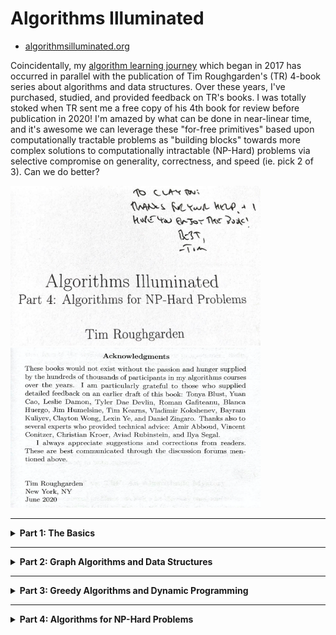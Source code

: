 # Algorithms Illuminated

* [algorithmsilluminated.org](https://www.algorithmsilluminated.org/)

Coincidentally, my [algorithm learning journey](https://github.com/claytonjwong/Algorithms) which began in 2017 has occurred in parallel with the publication of Tim Roughgarden's (TR) 4-book series about algorithms and data structures. Over these years, I've purchased, studied, and provided feedback on TR's books. I was totally stoked when TR sent me a free copy of his 4th book for review before publication in 2020! I'm amazed by what can be done in near-linear time, and it's awesome we can leverage these "for-free primitives" based upon computationally tractable problems as "building blocks" towards more complex solutions to computationally intractable (NP-Hard) problems via selective compromise on generality, correctness, and speed (ie. pick 2 of 3). Can we do better?

<img src="TR1.png" width="400" />
<img src="TR2.png" height="256" width="400" />

---

<details><summary><b>Part 1: The Basics</b></summary>

<br/>
<a href="https://www.amazon.com/dp/0999282905" target="_blank">
    <img src="ai1large.jpg" />
</a>

## Merge Sort

<details><summary>Videos</summary>
<br/>

* [MergeSort: Motivation and Example](https://www.youtube.com/watch?v=kiyRJ7GVWro&list=PLEGCF-WLh2RLHqXx6-GZr_w7LgqKDXxN_&index=4) (Section 1.4, part 1)
* [MergeSort: Pseudocode](https://www.youtube.com/watch?v=rBd5w0rQaFo&list=PLEGCF-WLh2RLHqXx6-GZr_w7LgqKDXxN_&index=5) (Section 1.4, part 2)
* [MergeSort: Analysis](https://www.youtube.com/watch?v=8ArtRiTkYEw&list=PLEGCF-WLh2RLHqXx6-GZr_w7LgqKDXxN_&index=6) (Section 1.5)

</details>

<details><summary>Implementations</summary>
<br/>

*Kotlin*
```java
fun sort(A: IntArray): IntArray {
    fun merge(A: IntArray, B: IntArray): IntArray {
        var C = mutableListOf<Int>()
        var i = 0
        var j = 0
        while (i < A.size && j < B.size)
            if (A[i] < B[j])
                C.add(A[i++])
            else
                C.add(B[j++])
        A.slice(i..A.lastIndex).forEach { C.add(it) }
        B.slice(j..B.lastIndex).forEach { C.add(it) }
        return C.toIntArray()
    }
    fun go(A: IntArray): IntArray {
        var N = A.size
        if (N < 2)
            return A
        var half = Math.floor(N / 2.0).toInt()
        var first  = go(A.slice(0 until half).toIntArray())
        var second = go(A.slice(half until N).toIntArray())
        return merge(first, second)
    }
    return go(A)
}

fun main(args: Array<String>) {
    sort(intArrayOf(5,3,8,9,1,7,0,2,6,4)).forEach { print("$it ") }  // 0 1 2 3 4 5 6 7 8 9
    println()
}
```

*Javascript*
```javascript
let sort = A => {
    let go = A => {
        let N = A.length;
        if (N < 2)
            return A;
        let half = Math.floor(N / 2);
        let first  = go([...A.slice(0, half)]),
            second = go([...A.slice(half, N)]);
        return merge(first, second);
    };
    let merge = (A, B, C = []) => {
        let M = A.length,
            N = B.length;
        let i = 0,
            j = 0;
        while (i < M && j < N)
            C.push(A[i] < B[j] ? A[i++] : B[j++]);
        C.push(...A.slice(i, M));
        C.push(...B.slice(j, N));
        return C;
    };
    return go(A);
};

console.log(sort([5,3,8,9,1,7,0,2,6,4]));  // (10) [0, 1, 2, 3, 4, 5, 6, 7, 8, 9]
```

*Python3*
```python
from math import floor

def sort(A):
    def go(A):
        N = len(A)
        if N < 2:
            return A
        half = floor(N / 2)
        first =  go(A[:half])
        second = go(A[half:])
        return merge(first, second)
    def merge(A, B):
        C = []
        i = 0
        j = 0
        while i < len(A) and j < len(B):
            if A[i] < B[j]:
                C.append(A[i]); i += 1
            else:
                C.append(B[j]); j += 1
        C.extend(A[i:])
        C.extend(B[j:])
        return C
    return go(A)

print(sort([5,3,8,9,1,7,0,2,6,4]))  # [0, 1, 2, 3, 4, 5, 6, 7, 8, 9]
```

*C++*
```cpp
#include <iostream>
#include <vector>

using namespace std;

class Solution {
public:
    using VI = vector<int>;
    VI mergesort(VI& A) {
        return go(move(A));
    }
private:
    VI go(VI&& A) {
        auto N = A.size();
        if( N < 2 )
            return A;
        auto half = A.begin() + (N / 2);
        auto first = go({ A.begin(), half }),
             second = go({ half, A.end() });
        return merge(first, second);
    }
    VI merge(VI& A, VI& B, VI C = {}) {
        auto i{ 0 },
             j{ 0 };
        while (i < A.size() && j < B.size())
            C.push_back(A[i] < B[j] ? A[i++] : B[j++]);
        C.insert(C.end(), A.begin() + i, A.end());
        C.insert(C.end(), B.begin() + j, B.end());
        return C;
    }
};

int main() {
    Solution::VI A{ 3,5,7,1,3,9,2,0 };
    auto ans = Solution().mergesort(A);
    copy(ans.begin(), ans.end(), ostream_iterator<int>(cout, " ")), cout << endl;  // 0 1 2 3 4 5 6 7 8 9
    return 0;
}
```

</details>


## Counting Inversions

<details><summary>Videos</summary>
<br/>

* [The Divide-and-Conquer Paradigm](https://www.youtube.com/watch?v=7_AJfusC6UQ&list=PLEGCF-WLh2RLHqXx6-GZr_w7LgqKDXxN_&index=13) (Section 3.1; part 1 of Section 3.2)
* [Counting Inversions in O(n log n)](https://www.youtube.com/watch?v=I6ygiW8xN7Y&list=PLEGCF-WLh2RLHqXx6-GZr_w7LgqKDXxN_&index=14) Time (Section 3.2, part 2)

</details>

<details><summary>Implementations</summary>
<br/>

*Kotlin*
```java
import java.io.File

fun sort(A: IntArray): Pair<IntArray, Long> {
    fun merge(A: IntArray, B: IntArray): Pair<IntArray, Long> {
        var C = mutableListOf<Int>()
        var inv: Long = 0
        var i = 0
        var j = 0
        while (i < A.size && j < B.size)
            if (A[i] < B[j]) {
                C.add(A[i++])
            } else {
                inv += A.size - i  // ⭐️ B[j] comes before all remaining A[i...], thus all remaining A[i...] are inversions
                C.add(B[j++])
            }
        A.slice(i..A.lastIndex).forEach { C.add(it) }
        B.slice(j..B.lastIndex).forEach { C.add(it) }
        return Pair(C.toIntArray(), inv)
    }
    fun go(A: IntArray): Pair<IntArray, Long> {
        var N = A.size
        if (N < 2)
            return Pair(A, 0)
        var half = Math.floor(N / 2.0).toInt()
        var (first,  inv1) = go(A.slice(0 until half).toIntArray())
        var (second, inv2) = go(A.slice(half until N).toIntArray())
        var (third,  inv3) = merge(first, second)
        return Pair(third, inv1 + inv2 + inv3)
    }
    return go(A)
}

fun run(filename: String): Long {
    var A = mutableListOf<Int>()
    File(filename).forEachLine { A.add(it.toInt()) }
    var (_, inv) = sort(A.toIntArray())
    return inv
}

fun main() {
    println("problem3.5test.txt: " + run("problem3.5test.txt"))  // problem3.5test.txt: 28
    println("problem3.5.txt: "     + run("problem3.5.txt"))      // problem3.5.txt: 2407905288
}
```

*Javascript*
```javascript
let sort = A => {
    let go = A => {
        let N = A.length;
        if (N < 2)
            return [A, 0];
        let half = Math.floor(N / 2);
        let [first,  inv1] = go([...A.slice(0, half)]),
            [second, inv2] = go([...A.slice(half, N)]),
            [third,  inv3] = merge(first, second);
        return [third, inv1 + inv2 + inv3];
    };
    let merge = (A, B, C = [], inv = 0) => {
        let M = A.length,
            N = B.length;
        let i = 0,
            j = 0;
        while (i < M && j < N)
            if (A[i] < B[j])
                C.push(A[i++]);
            else
                inv += M - i,      // ⭐️ B[j] comes before all remaining A[i...], thus all remaining A[i...] are inversions
                C.push(B[j++]);
        C.push(...A.slice(i, M));
        C.push(...B.slice(j, N));
        return [C, inv];
    };
    return go(A);
};

let run = filename => {
    let A = [];
    require('fs').readFileSync(filename, 'utf-8').split(/\r?\n/).forEach(line => A.push(Number(line)));
    let [_, inv] = sort(A);
    return inv;
}

console.log(`problem3.5test.txt: ${run('problem3.5test.txt')}`);  // problem3.5test.txt: 28
console.log(`problem3.5.txt: ${run('problem3.5.txt')}`);          // problem3.5.txt: 2407905288
```

*Python3*
```python
from math import floor

def sort(A):
    def go(A):
        N = len(A)
        if N < 2:
            return [A, 0]
        half = floor(N / 2)
        first,  inv1 = go(A[:half])
        second, inv2 = go(A[half:])
        third,  inv3 = merge(first, second)
        return [third, inv1 + inv2 + inv3]
    def merge(A, B, inv = 0):
        C = []
        i = 0
        j = 0
        while i < len(A) and j < len(B):
            if A[i] < B[j]:
                C.append(A[i]); i += 1
            else:
                inv += len(A) - i        # ⭐️ B[j] comes before all remaining A[i...], thus all remaining A[i...] are inversions
                C.append(B[j]); j += 1
        C.extend(A[i:])
        C.extend(B[j:])
        return [C, inv]
    return go(A)

def run(filename):
    A = []
    with open(filename) as fin:
        while True:
            line = fin.readline()
            if not line:
                break
            A.append(int(line))
    _, inv = sort(A)
    return inv

print(f"problem3.5test.txt: {run('problem3.5test.txt')}")  # problem3.5test.txt: 28
print(f"problem3.5.txt: {run('problem3.5.txt')}")          # problem3.5.txt: 2407905288
```

*C++*
```cpp
#include <iostream>
#include <vector>
#include <fstream>

using namespace std;

class Solution {
public:
    using VL = vector<long>;
    using Pair = pair<VL, long>;
    using fun = function<Pair(VL&&)>;
    Pair merge(VL& A, VL& B, VL C = {}, long inv = 0) {
        auto i = 0,
             j = 0;
        while (i < A.size() && j < B.size()) {
            if (A[i] < B[j]) {
                C.push_back(A[i++]);
            } else {
                inv += A.size() - i; // ⭐️ B[j] comes before all remaining A[i...], thus all remaining A[i...] are inversions
                C.push_back(B[j++]);
            }
        }
        C.insert(C.end(), A.begin() + i, A.end());
        C.insert(C.end(), B.begin() + j, B.end());
        return { C, inv };
    }
    Pair inversions(VL& A) {
        fun go = [&](VL&& A) -> Pair {
            int N = A.size();
            if (N < 2)
                return { A, 0 };
            int half = N / 2;
            auto [first,  inv1] = go({ A.begin(), A.begin() + half });
            auto [second, inv2] = go({ A.begin() + half, A.end() });
            auto [third,  inv3] = merge(first, second);
            return { third, inv1 + inv2 + inv3 };
        };
        return go(move(A));
    }
};

long run(string filename) {
    Solution solution;
    Solution::VL A;
    fstream fin{ filename };
    for (string line; fin >> line; A.push_back(stol(line)));
    auto [_, inv] = solution.inversions(A);
    return inv;
}

int main() {
    cout << "problem3.5test.txt: " << run("problem3.5test.txt") << endl   // problem3.5test.txt: 28
         << "problem3.5.txt: "     << run("problem3.5.txt")     << endl;  // problem3.5.txt: 2407905288
    return 0;
}
```

</details>

## Quick Sort

<details><summary>Videos</summary>
<br/>

* [QuickSort: Overview](https://www.youtube.com/watch?v=ETo1cpLN7kk&list=PLEGCF-WLh2RLHqXx6-GZr_w7LgqKDXxN_&index=24) (Section 5.1)
* [Partitioning Around a Pivot Element](https://www.youtube.com/watch?v=LYzdRN5iFdA&list=PLEGCF-WLh2RLHqXx6-GZr_w7LgqKDXxN_&index=25) (Section 5.2)
* [Choosing a Good Pivot](https://www.youtube.com/watch?v=kqO46FOUTbI&list=PLEGCF-WLh2RLHqXx6-GZr_w7LgqKDXxN_&index=26) (Sections 5.3 and 5.4)
* [QuickSort Analysis (Part 1)](https://www.youtube.com/watch?v=sToWtKSYlMw&list=PLEGCF-WLh2RLHqXx6-GZr_w7LgqKDXxN_&index=27) (Section 5.5, part 1)
* [QuickSort Analysis (Part 2)](https://www.youtube.com/watch?v=4t_Y-aGLkok&list=PLEGCF-WLh2RLHqXx6-GZr_w7LgqKDXxN_&index=28) (Section 5.5, part 2)
* [QuickSort Analysis (Part 3)](https://www.youtube.com/watch?v=IBTvneWhFsA&list=PLEGCF-WLh2RLHqXx6-GZr_w7LgqKDXxN_&index=29) (Section 5.5, part 3)
* [Sorting Requires Omega(n log n) Comparisons](https://www.youtube.com/watch?v=aFveIyII5D4&list=PLEGCF-WLh2RLHqXx6-GZr_w7LgqKDXxN_&index=30) (Section 5.6)
* [Proofs by Induction and the Correctness of QuickSort](https://www.youtube.com/watch?v=Colb_4jAy8A&list=PLEGCF-WLh2RLHqXx6-GZr_w7LgqKDXxN_&index=36) (Appendix A)
* [Quick Review of Discrete Probability](https://www.youtube.com/watch?v=uLeIMwMHX5U&list=PLEGCF-WLh2RLHqXx6-GZr_w7LgqKDXxN_&index=37) (Appendix B)

</details>

<details><summary>Implementations</summary>
<br/>

*Kotlin*
```java
import java.io.File

typealias PivotFunc = (A: MutableList<Int>, L: Int, R: Int) -> (Int)
var pivotLeft: PivotFunc = { _: MutableList<Int>, L: Int, _: Int -> L }
var pivotRight: PivotFunc = { _: MutableList<Int>, _: Int, R: Int -> R }
fun _pivotMedian(A: MutableList<Int>, L: Int, R: Int): Int {
    var M = L + (R - L) / 2
    var cand = intArrayOf(A[L], A[M], A[R])
    cand.sort()
    var target = cand[1]
    if (target == A[L]) return L
    if (target == A[M]) return M
    if (target == A[R]) return R
    return -1
}
var pivotMedian: PivotFunc = { A: MutableList<Int>, L: Int, R: Int -> _pivotMedian(A, L, R) }

fun partition(A: MutableList<Int>, L: Int, R: Int, choosePivot: (A: MutableList<Int>, L: Int, R: Int) -> (Int)): Int {
    var i = L + 1
    var j = L + 1
    var k = choosePivot(A, L, R)
    A[k] = A[L].also { A[L] = A[k] }          // swap pivot A[k] with first element of subarray A[L]
    while (j <= R) {
        if (A[j] < A[L]) {                    // maintain loop invariant A[i] < pivot < A[j]
            A[i] = A[j].also { A[j] = A[i] }
            ++i
        }
        ++j
    }
    A[L] = A[i - 1].also { A[i - 1] = A[L] }  // swap pivot A[L] with last value less-than pivot A[i - 1]
    return i - 1
}

fun quicksort(A: MutableList<Int>, L: Int, R: Int, choosePivot: (A: MutableList<Int>, L: Int, R: Int) -> (Int)): Int {
    if (R <= L)
        return 0
    var k = partition(A, L, R, choosePivot)
    return (R - L) + quicksort(A, L, k - 1, choosePivot) + quicksort(A, k + 1, R, choosePivot)
}

fun run(filename: String, choosePivot: (A: MutableList<Int>, L: Int, R: Int) -> (Int)): Int {
    var A = mutableListOf<Int>()
    File(filename).forEachLine { A.add(it.toInt()) }
    return quicksort(A, 0, A.size - 1, choosePivot)
}

fun main() {
    var filename = "problem5.6.txt"
    println("  left: ${run(filename, pivotLeft)}")    //   left: 162085
    println(" right: ${run(filename, pivotRight)}")   //  right: 164123
    println("median: ${run(filename, pivotMedian)}")  // median: 138382
}
```

*Javascript*
```javascript
let pivotLeft = (A, L, R) => L;
let pivotRight = (A, L, R) => R;
let pivotMedian = (A, L, R) => {
    let M = L + Math.floor((R - L) / 2);
    let cand = [A[L], A[M], A[R]].sort((a, b) => a - b),
        target = cand[1];
    if (target == A[L]) return L;
    if (target == A[M]) return M;
    if (target == A[R]) return R;
};

let partition = (A, L, R, choosePivot) => {
    let i = L + 1,
        j = L + 1,
        k = choosePivot(A, L, R);
    [A[L], A[k]] = [A[k], A[L]];          // swap pivot A[k] with first element of subarray A[L]
    while (j <= R) {
        if (A[j] < A[L]) {                // maintain loop invariant A[i] < pivot < A[j]
            [A[i], A[j]] = [A[j], A[i]];
            ++i;
        }
        ++j;
    }
    [A[L], A[i - 1]] = [A[i - 1], A[L]];  // swap pivot A[L] with last value less-than pivot A[i - 1]
    return i - 1;
};

let quicksort = (A, L, R, choosePivot) => {
    if (R <= L)
        return 0;
    let k = partition(A, L, R, choosePivot);
    return (R - L) + quicksort(A, L, k - 1, choosePivot)
                   + quicksort(A, k + 1, R, choosePivot);
};

let run = (filename, choosePivot) => {
    let A = [];
    let LineByLine = require("n-readlines");
    let input = new LineByLine(filename);
    for (let line; line = input.next(); A.push(Number(line)));
    return quicksort(A, 0, A.length - 1, choosePivot);
}

let filename = 'problem5.6.txt';
console.log(`  left: ${run(filename, pivotLeft)}`);    //   left: 162085
console.log(` right: ${run(filename, pivotRight)}`);   //  right: 164123
console.log(`median: ${run(filename, pivotMedian)}`);  // median: 138382
```

*Python3*
```python
def pivotLeft(A, L, R): return L
def pivotRight(A, L, R): return R
def pivotMedian(A, L, R):
    M = L + (R - L) // 2
    cand = sorted([A[L], A[M], A[R]])
    target = cand[1]
    if target == A[L]: return L
    if target == A[M]: return M
    if target == A[R]: return R

def partition(A, L, R, choosePivot):
    i = L + 1
    j = L + 1
    k = choosePivot(A, L, R)
    A[L], A[k] = A[k], A[L]          # swap pivot A[k] with first element of subarray A[L]
    while j <= R:
        if A[j] < A[L]:              # maintain loop invariant A[i] < pivot < A[j]
            A[i], A[j] = A[j], A[i]
            i += 1
        j += 1
    A[L], A[i - 1] = A[i - 1], A[L]  # swap pivot A[L] with last value less-than pivot A[i - 1]
    return i - 1

def quicksort(A, L, R, choosePivot):
    if R <= L:
        return 0
    k = partition(A, L, R, choosePivot)
    return (R - L) + quicksort(A, L, k - 1, choosePivot) + quicksort(A, k + 1, R, choosePivot)

def run(filename, choosePivot):
    A = []
    with open(filename) as fin:
        while True:
            line = fin.readline()
            if not line:
                break
            A.append(int(line))

    return quicksort(A, 0, len(A) - 1, choosePivot)

filename = 'problem5.6.txt'
print(f'  left: {run(filename, pivotLeft)}')    #   left: 162085
print(f' right: {run(filename, pivotRight)}')   #  right: 164123
print(f'median: {run(filename, pivotMedian)}')  # median: 138382
```

*C++*
```cpp
#include <iostream>
#include <fstream>
#include <vector>

using namespace std;
using VI = vector<int>;
using fun = function<int(VI&, int, int)>;

fun pivotLeft = [](VI& A, int L, int R) { return L; };
fun pivotRight = [](VI& A, int L, int R) { return R; };
fun pivotMedian = [](VI& A, int L, int R) {
    auto M = L + (R - L) / 2;
    VI cand{ A[L], A[M], A[R] };
    sort(cand.begin(), cand.end());
    auto target = cand[1];
    if (target == A[L]) return L;
    if (target == A[M]) return M;
    if (target == A[R]) return R;
};

int partition(VI& A, int L, int R, fun choosePivot) {
    auto i = L + 1,
         j = L + 1,
         k = choosePivot(A, L, R);
    swap(A[L], A[k]);          // swap pivot A[k] with first element of the subarray A[L]
    while (j <= R) {
        if (A[j] < A[L]) {     // maintain loop invariant A[i] < pivot < A[j]
            swap(A[i], A[j]);
            ++i;
        }
        ++j;
    }
    swap(A[L], A[i - 1]);      // swap pivot A[L] with last value less-than pivot A[i - 1]
    return i - 1;
}

int quicksort(VI& A, int L, int R, fun choosePivot) {
    if (R <= L)
        return 0;
    auto k = partition(A, L, R, choosePivot);
    return (R - L) + quicksort(A, L, k - 1, choosePivot)
                   + quicksort(A, k + 1, R, choosePivot);
}

int run(string& filename, fun choosePivot) {
    VI A;
    fstream fin{ filename };
    for (string line; fin >> line; A.push_back(stoi(line)));
    int N = A.size();
    return quicksort(A, 0, N - 1, choosePivot);
}

int main() {
    string filename{ "problem5.6.txt" };
    cout << "  left: " << run(filename, pivotLeft)   << endl   //   left: 162085
         << " right: " << run(filename, pivotRight)  << endl   //  right: 164123
         << "median: " << run(filename, pivotMedian) << endl;  // median: 138382
    return 0;
}
```
</details>

## Randomized Linear-Time Selection

<details><summary>Videos</summary>
<br/>

* [Randomized Linear-Time Selection](https://www.youtube.com/watch?v=nFw6x7DoYbs&list=PLEGCF-WLh2RLHqXx6-GZr_w7LgqKDXxN_&index=31) (Section 6.1)
* [Randomized Linear-Time Selection (Analysis)](https://www.youtube.com/watch?v=rX2u2CnpveQ&list=PLEGCF-WLh2RLHqXx6-GZr_w7LgqKDXxN_&index=32) (Section 6.2)

</details>

<details><summary>Implementations</summary>
<br/>

*Kotlin*
```java
import java.io.File
import kotlin.random.Random

fun partition(A: MutableList<Int>, L: Int, R: Int): Int {
    var i = L + 1
    var j = L + 1
    var k = Random.nextInt(L, R + 1)          // +1 for L..R inclusive
    A[L] = A[k].also { A[k] = A[L] }          // swap pivot A[k] with first element of subarray A[L]
    while (j <= R) {
        if (A[j] < A[L]) {                    // maintain loop invariant A[i] < pivot < A[j]
            A[i] = A[j].also { A[j] = A[i] }
            ++i
        }
        ++j
    }
    A[L] = A[i - 1].also { A[i - 1] = A[L] }  // swap pivot A[L] with last value less-than pivot A[i - 1]
    return i - 1
}

fun rselect(A: MutableList<Int>, i: Int, L_: Int, R_: Int): Int {
    var L = L_
    var R = R_
    var k = partition(A, L, R)
    if (i == k)
        return A[k]  // 🎯 lucky guess
    if (i < k)
        R = k - 1
    else
        L = k + 1
    return rselect(A, i, L, R)
}

fun run(filename: String, i: Int): Int {
    var A = mutableListOf<Int>()
    File(filename).forEachLine { A.add(it.toInt()) }
    var N = A.size
    return rselect(A, i - 1, 0 , N - 1)  // -1 for 0-based indexing
}

fun main() {
    println("problem6.5test1.txt: " + run("problem6.5test1.txt", 5))   // problem6.5test1.txt: 5469
    println("problem6.5test2.txt: " + run("problem6.5test2.txt", 50))  // problem6.5test2.txt: 4715
}
```

*Javascript*
```javascript
let random = (L, R) => Math.floor(Math.random() * (R + 1 - L) + L);  // +1 for L..R inclusive

let partition = (A, L, R) => {
    let i = L + 1,
        j = L + 1,
        k = random(L, R);
    [A[L], A[k]] = [A[k], A[L]];          // swap pivot A[k] with first element of subarray A[L]
    while (j <= R) {
        if (A[j] < A[L]) {                // maintain loop invariant A[i] < pivot < A[j]
            [A[i], A[j]] = [A[j], A[i]];
            ++i;
        }
        ++j;
    }
    [A[L], A[i - 1]] = [A[i - 1], A[L]];  // swap pivot A[L] with last value less-than pivot A[i - 1]
    return i - 1;
};

let rselect = (A, i, L, R) => {
    let k = partition(A, L, R);
    if (i == k)
        return A[k];  // 🎯 lucky guess
    if (i < k)
        R = k - 1;
    else
        L = k + 1;
    return rselect(A, i, L, R);
}

let run = (filename, i) => {
    let A = [];
    let LineByLine = require("n-readlines");
    let input = new LineByLine(filename);
    for (let line; line = input.next(); A.push(Number(line)));
    let N = A.length;
    return rselect(A, i - 1, 0, N - 1);  // -1 for 0-based indexing
};

console.log(`problem6.5test1.txt: ${run('problem6.5test1.txt', 5)}`);   // problem6.5test1.txt: 5469
console.log(`problem6.5test2.txt: ${run('problem6.5test2.txt', 50)}`);  // problem6.5test2.txt: 4715
```

*Python3*
```python
from random import uniform
from math import floor

def partition(A, L, R):
    i = L + 1
    j = L + 1
    k = floor(uniform(L, R))
    A[L], A[k] = A[k], A[L]          # swap pivot A[k] with first element of subarray A[L]
    while j <= R:
        if A[j] < A[L]:              # maintain loop invariant A[i] < pivot < A[j]
            A[i], A[j] = A[j], A[i]
            i += 1
        j += 1
    A[L], A[i - 1] = A[i - 1], A[L]  # swap pivot A[L] with last value less-than pivot A[i - 1]
    return i - 1

def rselect(A, i, L, R):
    k = partition(A, L, R)
    if i == k:
        return A[k]  # 🎯 lucky guess
    if i < k:
        R = k - 1
    else:
        L = k + 1
    return rselect(A, i, L, R)

def run(filename, i):
    A = []
    with open(filename) as fin:
        while True:
            line = fin.readline()
            if not line:
                break
            A.append(int(line))
    N = len(A)
    return rselect(A, i - 1, 0, N - 1)  # -1 for 0-based indexing

print('problem6.5test1.txt:', run('problem6.5test1.txt', 5))   # problem6.5test1.txt: 5469
print('problem6.5test2.txt:', run('problem6.5test2.txt', 50))  # problem6.5test2.txt: 4715
```

*C++*
```cpp
#include <iostream>
#include <fstream>
#include <vector>
#include <random>

using namespace std;
using VI = vector<int>;

int random(int L, int R) {
    random_device rd;
    mt19937 gen{ rd() };
    uniform_int_distribution dist(L, R);
    return dist(gen);
}

int partition(VI& A, int L, int R) {
    auto i = L + 1,
         j = L + 1,
         k = random(L, R);
    swap(A[L], A[k]);            // swap pivot A[k] with first element of the subarray A[L]
    while (j <= R) {
        if (A[j] < A[L])         // maintain loop invariant A[i] < pivot < A[j]
            swap(A[i++], A[j]);
        ++j;
    }
    swap(A[L], A[i - 1]);       // swap pivot A[L] with last value less-than pivot A[i - 1]
    return i - 1;
}

int rselect(VI& A, int i, int L, int R) {
    auto k = partition(A, L, R);
    if (i == k)
        return A[k];  // 🎯 lucky guess
    if (i < k)
        R = k - 1;
    else
        L = k + 1;
    return rselect(A, i, L, R);
}

int run(string filename, int i, VI A = {}) {
    fstream fin{ filename };
    for (string line; fin >> line; A.push_back(stoi(line)));
    int N = A.size();
    return rselect(A, i - 1, 0, N - 1);  // -1 for 0-based indexing
}

int main() {
    cout << "problem6.5test1.txt: " << run("problem6.5test1.txt", 5)  << endl;  // problem6.5test1.txt: 5469
    cout << "problem6.5test2.txt: " << run("problem6.5test2.txt", 50) << endl;  // problem6.5test2.txt: 4715
    return 0;
}
```

</details>

</details>

---

<details><summary><b>Part 2: Graph Algorithms and Data Structures</b></summary>

<br/>
<a href="https://www.amazon.com/dp/0999282921" target="_blank">
    <img src="ai2large.jpg" />
</a>

## Topological Sort

<details><summary>Videos</summary>
<br/>

* [Graphs: The Basics (from 2:06 to 6:39)](https://www.youtube.com/watch?v=4Ih3UhVuEtw&list=PLEGCF-WLh2RJ5W-pt-KE9GUArTDzVwL1P&index=1) (Sections 7.1 and 7.2)
* [Graph Representations](https://www.youtube.com/watch?v=b-Mfu8dPv9U&list=PLEGCF-WLh2RJ5W-pt-KE9GUArTDzVwL1P&index=2) (Sections 7.3 and 7.4)
* [Graph Search Overview](https://www.youtube.com/watch?v=SW6jwg7WS48&list=PLEGCF-WLh2RJ5W-pt-KE9GUArTDzVwL1P&index=3) (Section 8.1)
* [Breadth-First Search](https://www.youtube.com/watch?v=73qCvXsYkfk&list=PLEGCF-WLh2RJ5W-pt-KE9GUArTDzVwL1P&index=4) (Section 8.2, Part 1)
* [Depth-First Search](https://www.youtube.com/watch?v=73qCvXsYkfk&list=PLEGCF-WLh2RJ5W-pt-KE9GUArTDzVwL1P&index=4) (Section 8.4)
* [Topological Sort](https://www.youtube.com/watch?v=ozso3xxkVGU&list=PLEGCF-WLh2RJ5W-pt-KE9GUArTDzVwL1P&index=8) (Section 8.5)

</details>

<details><summary>Implementations</summary>
<br/>

*Kotlin*
```java
import java.util.Queue
import java.util.LinkedList

class Solution(val adj: MutableMap<Char, List<Char>>) {

    var N: Int
    var color: Int
    var m = mutableMapOf<Char, Int>()
    var seen = mutableSetOf<Char>()

    init {
        N = adj.size
        color = 0
    }

    fun init(start: Int) {
        color = start
        m.clear()
        seen.clear()
    }

    fun topoSortBFS(): String {
        init(1)  // 👉 color forward from 1..N
        bfs()
        return toString()
    }

    fun topoSortDFS(): String {
        init(N)  // 👈 color reverse from N..1 (as the recursive stack unwinds)
        adj.forEach{ (u, _) -> dfs(u) }
        return toString()
    }

    fun bfs() {
        var degree = mutableMapOf<Char, Int>()
        adj.forEach{ (_, neighbors) ->
            neighbors.forEach{ v ->
                degree[v] = 1 + degree.getOrDefault(v, 0)
            }
        }
        var q: Queue<Char> = LinkedList(adj.map{ (u, _) -> u }.filter{ !degree.contains(it) })
        while (0 < q.size) {
            var u = q.poll()
            m[u] = color++
            adj[u]!!.forEach{ v ->
                degree[v] = degree[v]!!.minus(1)
                if (degree[v] == 0 && !seen.contains(v)) {
                    q.add(v); seen.add(v)
                }
            }
        }
    }

    fun dfs(u: Char) {
        if (seen.contains(u))
            return
        seen.add(u)
        adj[u]!!.forEach{ v ->
            dfs(v)
        }
        m[u] = color--
    }

    override fun toString(): String {
        var s = mutableListOf<String>()
        adj.forEach{ (u, _) ->
            s.add("$u: ${m[u]}")
        }
        return s.joinToString("\n")
    }
}

fun main() {
    var adj = mutableMapOf<Char, List<Char>>(
        's' to listOf<Char>('v', 'w'),
        'v' to listOf<Char>('t'),
        'w' to listOf<Char>('t'),
        't' to listOf<Char>()
    )
    var solution = Solution(adj)
    println("BFS:\n${solution.topoSortBFS()}\n\nDFS:\n${solution.topoSortDFS()}")

//    BFS:
//    s: 1
//    v: 2
//    w: 3
//    t: 4

//    DFS:
//    s: 1
//    v: 3
//    w: 2
//    t: 4

}
```

*Javascript*
```javascript
class Solution {
    constructor(adj) {
        this.adj = adj;
        this.N = this.adj.size;
    }
    init(start) {
        this.color = start;
        this.seen = new Set();
        this.m = new Map();
    }
    topo_sort_bfs() {
        this.init(1);       // 👉 color forward from 1..N
        this.bfs();
        return this.to_string();
    }
    topo_sort_dfs() {
        this.init(this.N);  // 👈 color reverse from N..1 (as the recursive stack unwinds)
        for (let [u, _] of [...this.adj])
            this.dfs(u);
        return this.to_string();
    }
    bfs() {
        let degree = new Map();
        for (let [u, _] of [...this.adj])
            for (let v of this.adj.get(u))
                degree.set(v, 1 + (degree.get(v) || 0));
        let q = [...this.adj].map(([u, _]) => u).filter(u => !degree.has(u));
        let seen = new Set(q);
        while (q.length) {
            let u = q.shift();
            this.m.set(u, this.color++);
            for (let v of this.adj.get(u))
                if (!seen.has(v))
                    q.push(v), seen.add(v);
        }
    }
    dfs(u) {
        if (this.seen.has(u))
            return;
        this.seen.add(u);
        for (let v of this.adj.get(u))
            if (!this.seen.has(v))
                this.dfs(v);
        this.m.set(u, this.color--);
    }
    to_string() {
        let s = [];
        for (let [u, color] of [...this.m])
            s.push(`${u}: ${color}`);
        return s.join('\n');
    }
}

let adj = new Map();
adj.set('s', ['v', 'w']);
adj.set('v', ['t']);
adj.set('w', ['t']);
adj.set('t', []);
let solution = new Solution(adj);
console.log(`BFS:\n${solution.topo_sort_bfs()}\n\nDFS:\n${solution.topo_sort_dfs()}`);

//    BFS:
//    s: 1
//    v: 2
//    w: 3
//    t: 4

//    DFS:
//    t: 4
//    v: 3
//    w: 2
//    s: 1
```

*Python3*
```python
from collections import deque

class Solution:
    def __init__(self, adj):
        self.adj = adj
        self.N = len(adj)
        self.seen = set()
        self.m = {}

    def init(self, start):
        self.color = start
        self.seen.clear()
        self.m.clear()

    def topo_sort_bfs(self):
        self.init(1)         # 👉 color forward from 1..N
        self.bfs()
        return self.to_string()

    def topo_sort_dfs(self):
        self.init(self.N)  # 👈 color reverse from N..1 (as the recursive stack unwinds)
        for u, _ in self.adj.items():
            self.dfs(u)
        return self.to_string()

    def bfs(self):
        degree = {}
        for _, neighbors in self.adj.items():
            for v in neighbors:
                degree[v] = 1 + (degree[v] if v in degree else 0)
        q = deque(u for u, _ in self.adj.items() if u not in degree)
        self.seen.update(*q)
        while q:
            u = q.popleft()
            self.m[u] = self.color; self.color += 1
            for v in adj[u]:
                degree[v] -= 1
                if not degree[v] and v not in self.seen:
                    q.append(v); self.seen.add(v)

    def dfs(self, u):
        if u in self.seen:
            return
        self.seen.add(u)
        for v in adj[u]:
            self.dfs(v)
        self.m[u] = self.color; self.color -= 1

    def to_string(self):
        s = []
        for u, color in self.m.items():
            s.append(f'{u}: {color}')
        return '\n'.join(s)

#
# graph from Quiz 8.3 on page 45 of Algorithms Illuminated: Part 2
#
adj = {
    's': ['v', 'w'],
    'v': ['t'],
    'w': ['t'],
    't': []
}
solution = Solution(adj)

print(f'BFS:\n{solution.topo_sort_bfs()}\n\nDFS:\n{solution.topo_sort_dfs()}')

#    BFS:
#    s: 1
#    v: 2
#    w: 3
#    t: 4

#    DFS:
#    t: 4
#    v: 3
#    w: 2
#    s: 1
```

*C++*
```cpp
#include <iostream>
#include <sstream>
#include <vector>
#include <unordered_map>
#include <unordered_set>
#include <queue>

using namespace std;

using VI = vector<int>;
using AdjList = unordered_map<char, VI>;
using Set = unordered_set<char>;
using Map = unordered_map<char, int>;
using Queue = queue<char>;
using fun = function<void(char)>;

class Solution {
private:
    AdjList adj;
    const int N;
    Map m;
    Set seen;
    int color;
public:
    Solution(AdjList& adj) : adj{ adj }, N{ int(adj.size()) } {
    }
    void init(int start) {
        m.clear();
        seen.clear();
        color = start;
    }
    string topo_sort_bfs() {
        init(1);  // 👉 color forward from 1..N
        bfs();
        return to_string();
    }
    string topo_sort_dfs() {
        init(N);  // 👈 color reverse from N..1 (as the recursive stack unwinds)
        for (auto [u, _]: adj)
            dfs(u);
        return to_string();
    }
    void bfs() {
        Map degree;
        for (auto [_, neighbors]: adj)
            for (auto v: neighbors)
                ++degree[v];
        Queue q;
        for (auto [u, _]: adj)
            if (!degree[u] && seen.insert(u).second)
                q.push(u);
        while (q.size()) {
            auto u = q.front(); q.pop();
            m[u] = color++;
            for (auto v: adj[u])
                if (!--degree[v] && seen.insert(v).second)
                    q.push(v);
        }
    }
    void dfs(char start) {
        fun go = [&](auto u) {
            if (!seen.insert(u).second)
                return;
            for (auto v: adj[u])
                go(v);
            m[u] = color--;
        };
        go(start);
    }
    string to_string() {
        ostringstream os;
        for (auto [u, color]: m)
            os << u << ": " << color << endl;
        return os.str();
    }
};

int main() {
    //
    // graph from Quiz 8.3 on page 45 of Algorithms Illuminated: Part 2
    //
    AdjList adj{
        { 's', { 'v', 'w' } },
        { 'v', { 't' } },
        { 'w', { 't' } },
        { 't', {} }
    };
    Solution solution{ adj };

    cout << "BFS:" << endl << solution.topo_sort_bfs() << endl
         << "DFS:" << endl << solution.topo_sort_dfs() << endl;

//    BFS:
//    t: 4
//    w: 3
//    v: 2
//    s: 1
//
//    DFS:
//    s: 1
//    w: 2
//    v: 3
//    t: 4

    return 0;
}
```

</details>

</details>

---

<details><summary><b>Part 3: Greedy Algorithms and Dynamic Programming</b></summary>

<br/>
<a href="https://www.amazon.com/dp/0999282948" target="_blank">
    <img src="ai3large.jpg" />
</a>

</details>

---

<details><summary><b>Part 4: Algorithms for NP-Hard Problems</b></summary>

<br/>
<a href="https://www.amazon.com/dp/0999282964" target="_blank">
    <img src="ai4large.jpg" />
</a>

</details>
